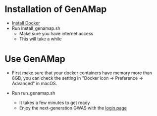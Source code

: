 # Installation of GenAMap

* [Install Docker](https://docs.docker.com/engine/installation/)
* Run install_genamap.sh
    * Make sure you have internet access
    * This will take a while

# Use GenAMap

* First make sure that your docker containers have memory more than 8GB, you can check the setting in "Docker icon -> Preference -> Advanced" in macOS.

* Run run_genamap.sh 
   * It takes a few minutes to get ready
   * Enjoy the next-generation GWAS with the [login page](https://localhost:49160/)
